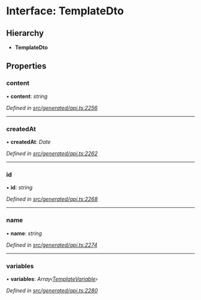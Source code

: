 # Interface: TemplateDto

## Hierarchy

* **TemplateDto**

## Properties

###  content

• **content**: *string*

*Defined in [src/generated/api.ts:2256](https://github.com/mailslurp/mailslurp-client/blob/a26884c/src/generated/api.ts#L2256)*

___

###  createdAt

• **createdAt**: *Date*

*Defined in [src/generated/api.ts:2262](https://github.com/mailslurp/mailslurp-client/blob/a26884c/src/generated/api.ts#L2262)*

___

###  id

• **id**: *string*

*Defined in [src/generated/api.ts:2268](https://github.com/mailslurp/mailslurp-client/blob/a26884c/src/generated/api.ts#L2268)*

___

###  name

• **name**: *string*

*Defined in [src/generated/api.ts:2274](https://github.com/mailslurp/mailslurp-client/blob/a26884c/src/generated/api.ts#L2274)*

___

###  variables

• **variables**: *Array‹[TemplateVariable](../modules/_generated_api_.templatevariable.md)›*

*Defined in [src/generated/api.ts:2280](https://github.com/mailslurp/mailslurp-client/blob/a26884c/src/generated/api.ts#L2280)*

